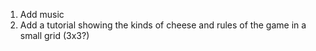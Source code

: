 1. Add music
2. Add a tutorial showing the kinds of cheese and rules of the game in a small grid (3x3?)
